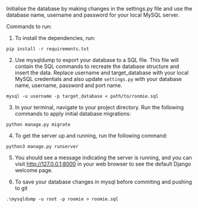 Initialise the database by making changes in the settings.py file and use the database name, username and password for your local MySQL server.

Commands to run:

1. To install the dependencies, run:

```
pip install -r requirements.txt
```
2. Use mysqldump to export your database to a SQL file. This file will contain the SQL commands to recreate the database structure and insert the data. Replace username and target_database with your local MySQL credentials and also update ``` settings.py ``` with your database name, username, password and port name.

```
mysql -u username -p target_database < path/to/roomie.sql
```
3. In your terminal, navigate to your project directory. Run the following commands to apply initial database migrations:
```
python manage.py migrate
```

4. To get the server up and running, run the following command:

```
python3 manage.py runserver
```
5. You should see a message indicating the server is running, and you can visit http://127.0.0.1:8000 in your web browser to see the default Django welcome page.

6. To save your database changes in mysql before commiting and pushing to git
```
.\mysqldump -u root -p roomie > roomie.sql    
```